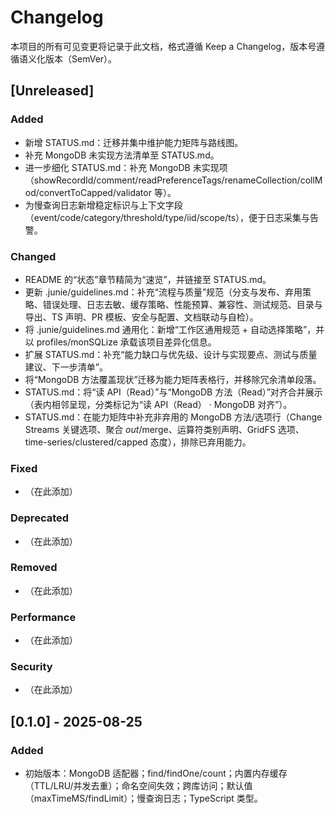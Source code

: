 # Changelog

本项目的所有可见变更将记录于此文档，格式遵循 Keep a Changelog，版本号遵循语义化版本（SemVer）。

## [Unreleased]
### Added
- 新增 STATUS.md：迁移并集中维护能力矩阵与路线图。
- 补充 MongoDB 未实现方法清单至 STATUS.md。
- 进一步细化 STATUS.md：补充 MongoDB 未实现项（showRecordId/comment/readPreferenceTags/renameCollection/collMod/convertToCapped/validator 等）。
- 为慢查询日志新增稳定标识与上下文字段（event/code/category/threshold/type/iid/scope/ts），便于日志采集与告警。

### Changed
- README 的“状态”章节精简为“速览”，并链接至 STATUS.md。
- 更新 .junie/guidelines.md：补充“流程与质量”规范（分支与发布、弃用策略、错误处理、日志去敏、缓存策略、性能预算、兼容性、测试规范、目录与导出、TS 声明、PR 模板、安全与配置、文档联动与自检）。
- 将 .junie/guidelines.md 通用化：新增“工作区通用规范 + 自动选择策略”，并以 profiles/monSQLize 承载该项目差异化信息。
- 扩展 STATUS.md：补充“能力缺口与优先级、设计与实现要点、测试与质量建议、下一步清单”。
- 将“MongoDB 方法覆盖现状”迁移为能力矩阵表格行，并移除冗余清单段落。
- STATUS.md：将“读 API（Read）”与“MongoDB 方法（Read）”对齐合并展示（表内相邻呈现，分类标记为“读 API（Read） · MongoDB 对齐”）。
- STATUS.md：在能力矩阵中补充非弃用的 MongoDB 方法/选项行（Change Streams 关键选项、聚合 $out/$merge、运算符类别声明、GridFS 选项、time-series/clustered/capped 态度），排除已弃用能力。

### Fixed
- （在此添加）

### Deprecated
- （在此添加）

### Removed
- （在此添加）

### Performance
- （在此添加）

### Security
- （在此添加）

## [0.1.0] - 2025-08-25
### Added
- 初始版本：MongoDB 适配器；find/findOne/count；内置内存缓存（TTL/LRU/并发去重）；命名空间失效；跨库访问；默认值（maxTimeMS/findLimit）；慢查询日志；TypeScript 类型。
